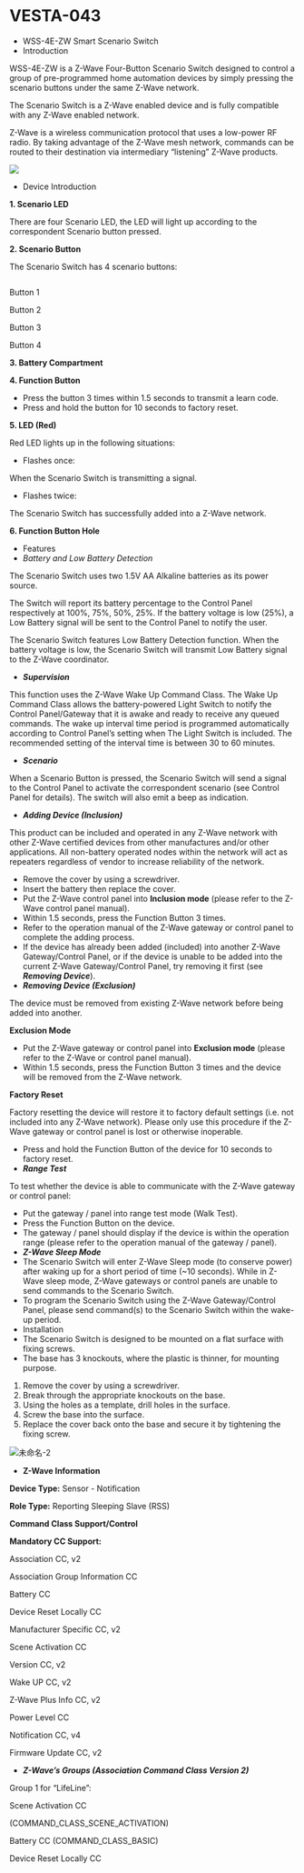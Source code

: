 # VESTA-043

* WSS-4E-ZW Smart Scenario Switch
* Introduction

WSS-4E-ZW is a Z-Wave Four-Button Scenario Switch designed to control a group of pre-programmed home automation devices by simply pressing the scenario buttons under the same Z-Wave network.

The Scenario Switch is a Z-Wave enabled device and is fully compatible with any Z-Wave enabled network.

Z-Wave is a wireless communication protocol that uses a low-power RF radio. By taking advantage of the Z-Wave mesh network, commands can be routed to their destination via intermediary “listening” Z-Wave products.

![](<.gitbook/assets/0 (26).png>)

* Device Introduction

**1. Scenario LED**

There are four Scenario LED, the LED will light up according to the correspondent Scenario button pressed.

**2. Scenario Button**

The Scenario Switch has 4 scenario buttons:

<div align="left">

<figure><img src=".gitbook/assets/1 (18).jpeg" alt=""><figcaption></figcaption></figure>

</div>

Button 1

Button 2

Button 3

Button 4

**3. Battery Compartment**

**4. Function Button**

* Press the button 3 times within 1.5 seconds to transmit a learn code.
* Press and hold the button for 10 seconds to factory reset.

**5. LED (Red)**

Red LED lights up in the following situations:

* Flashes once:

When the Scenario Switch is transmitting a signal.

* Flashes twice:

The Scenario Switch has successfully added into a Z-Wave network.

**6. Function Button Hole**

* Features
* _Battery and Low Battery Detection_

The Scenario Switch uses two 1.5V AA Alkaline batteries as its power source.

The Switch will report its battery percentage to the Control Panel respectively at 100%, 75%, 50%, 25%. If the battery voltage is low (25%), a Low Battery signal will be sent to the Control Panel to notify the user.

The Scenario Switch features Low Battery Detection function. When the battery voltage is low, the Scenario Switch will transmit Low Battery signal to the Z-Wave coordinator.

* _**Supervision**_

This function uses the Z-Wave Wake Up Command Class. The Wake Up Command Class allows the battery-powered Light Switch to notify the Control Panel/Gateway that it is awake and ready to receive any queued commands. The wake up interval time period is programmed automatically according to Control Panel’s setting when The Light Switch is included. The recommended setting of the interval time is between 30 to 60 minutes.

* _**Scenario**_

When a Scenario Button is pressed, the Scenario Switch will send a signal to the Control Panel to activate the correspondent scenario (see Control Panel for details). The switch will also emit a beep as indication.

* _**Adding Device (Inclusion)**_

This product can be included and operated in any Z-Wave network with other Z-Wave certified devices from other manufactures and/or other applications. All non-battery operated nodes within the network will act as repeaters regardless of vendor to increase reliability of the network.

* Remove the cover by using a screwdriver.
* Insert the battery then replace the cover.
* Put the Z-Wave control panel into **Inclusion mode** (please refer to the Z-Wave control panel manual).
* Within 1.5 seconds, press the Function Button 3 times.
* Refer to the operation manual of the Z-Wave gateway or control panel to complete the adding process.
* If the device has already been added (included) into another Z-Wave Gateway/Control Panel, or if the device is unable to be added into the current Z-Wave Gateway/Control Panel, try removing it first (see _**Removing Device**_).
* _**Removing Device (Exclusion)**_

The device must be removed from existing Z-Wave network before being added into another.

**Exclusion Mode**

* Put the Z-Wave gateway or control panel into **Exclusion mode** (please refer to the Z-Wave or control panel manual).
* Within 1.5 seconds, press the Function Button 3 times and the device will be removed from the Z-Wave network.

**Factory Reset**

Factory resetting the device will restore it to factory default settings (i.e. not included into any Z-Wave network). Please only use this procedure if the Z-Wave gateway or control panel is lost or otherwise inoperable.

* Press and hold the Function Button of the device for 10 seconds to factory reset.
* _**Range Test**_

To test whether the device is able to communicate with the Z-Wave gateway or control panel:

* Put the gateway / panel into range test mode (Walk Test).
* Press the Function Button on the device.
* The gateway / panel should display if the device is within the operation range (please refer to the operation manual of the gateway / panel).
* _**Z-Wave Sleep Mode**_
* The Scenario Switch will enter Z-Wave Sleep mode (to conserve power) after waking up for a short period of time (\~10 seconds). While in Z-Wave sleep mode, Z-Wave gateways or control panels are unable to send commands to the Scenario Switch.
* To program the Scenario Switch using the Z-Wave Gateway/Control Panel, please send command(s) to the Scenario Switch within the wake-up period.
* Installation
* The Scenario Switch is designed to be mounted on a flat surface with fixing screws.
* The base has 3 knockouts, where the plastic is thinner, for mounting purpose.

1. Remove the cover by using a screwdriver.
2. Break through the appropriate knockouts on the base.
3. Using the holes as a template, drill holes in the surface.
4. Screw the base into the surface.
5. Replace the cover back onto the base and secure it by tightening the fixing screw.

![未命名-2](<.gitbook/assets/2 (13).jpeg>)

* **Z-Wave Information**

**Device Type:** Sensor - Notification

**Role Type:** Reporting Sleeping Slave (RSS)

**Command Class Support/Control**

**Mandatory CC Support:**&#x20;

Association CC, v2

Association Group Information CC

Battery CC

Device Reset Locally CC

Manufacturer Specific CC, v2

Scene Activation CC

Version CC, v2

Wake UP CC, v2

Z-Wave Plus Info CC, v2

Power Level CC

Notification CC, v4

Firmware Update CC, v2

* _**Z-Wave’s Groups (Association Command Class Version 2)**_

Group 1 for “LifeLine”:

Scene Activation CC

(COMMAND\_CLASS\_SCENE\_ACTIVATION)

Battery CC (COMMAND\_CLASS\_BASIC)

Device Reset Locally CC
